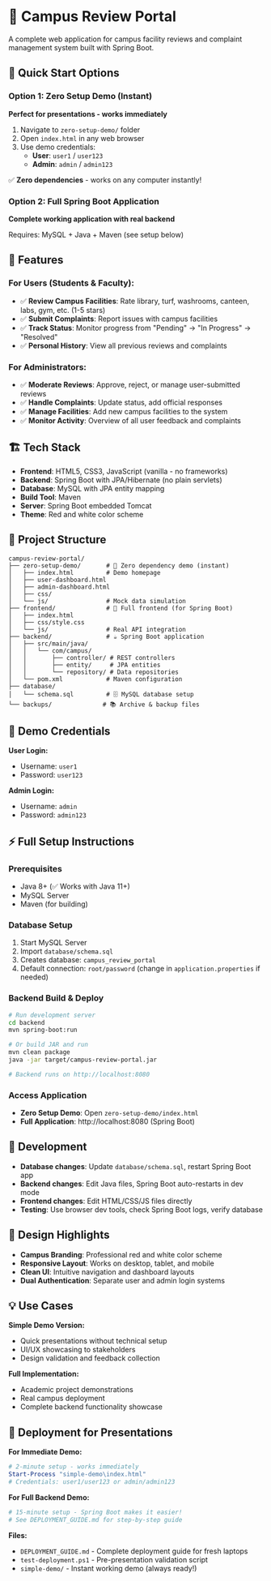 # 🏫 Campus Review Portal

A complete web application for campus facility reviews and complaint management system built with Spring Boot.

## 🚀 Quick Start Options

### Option 1: Zero Setup Demo (Instant)
**Perfect for presentations - works immediately**

1. Navigate to `zero-setup-demo/` folder
2. Open `index.html` in any web browser
3. Use demo credentials:
   - **User**: `user1` / `user123`
   - **Admin**: `admin` / `admin123`

✅ **Zero dependencies** - works on any computer instantly!

### Option 2: Full Spring Boot Application 
**Complete working application with real backend**

Requires: MySQL + Java + Maven (see setup below)

## 🌟 Features

### For Users (Students & Faculty):
- ✅ **Review Campus Facilities**: Rate library, turf, washrooms, canteen, labs, gym, etc. (1-5 stars)
- ✅ **Submit Complaints**: Report issues with campus facilities
- ✅ **Track Status**: Monitor progress from "Pending" → "In Progress" → "Resolved"
- ✅ **Personal History**: View all previous reviews and complaints

### For Administrators:
- ✅ **Moderate Reviews**: Approve, reject, or manage user-submitted reviews
- ✅ **Handle Complaints**: Update status, add official responses
- ✅ **Manage Facilities**: Add new campus facilities to the system
- ✅ **Monitor Activity**: Overview of all user feedback and complaints

## 🏗️ Tech Stack

- **Frontend**: HTML5, CSS3, JavaScript (vanilla - no frameworks)
- **Backend**: Spring Boot with JPA/Hibernate (no plain servlets)
- **Database**: MySQL with JPA entity mapping
- **Build Tool**: Maven
- **Server**: Spring Boot embedded Tomcat
- **Theme**: Red and white color scheme

## 📁 Project Structure

```
campus-review-portal/
├── zero-setup-demo/       # 🎯 Zero dependency demo (instant)
│   ├── index.html         # Demo homepage
│   ├── user-dashboard.html
│   ├── admin-dashboard.html
│   ├── css/
│   └── js/                # Mock data simulation
├── frontend/              # 🚀 Full frontend (for Spring Boot)
│   ├── index.html
│   ├── css/style.css
│   └── js/                # Real API integration
├── backend/               # ☕ Spring Boot application
│   ├── src/main/java/
│   │   └── com/campus/
│   │       ├── controller/ # REST controllers
│   │       ├── entity/     # JPA entities
│   │       └── repository/ # Data repositories
│   └── pom.xml            # Maven configuration
├── database/
│   └── schema.sql         # 🗄️ MySQL database setup
└── backups/              # 📚 Archive & backup files
```

## 🎯 Demo Credentials

**User Login:**
- Username: `user1`
- Password: `user123`

**Admin Login:**
- Username: `admin`
- Password: `admin123`

## ⚡ Full Setup Instructions

### Prerequisites
- Java 8+ (✅ Works with Java 11+)
- MySQL Server
- Maven (for building)

### Database Setup
1. Start MySQL Server
2. Import `database/schema.sql`
3. Creates database: `campus_review_portal`
4. Default connection: `root/password` (change in `application.properties` if needed)

### Backend Build & Deploy
```bash
# Run development server
cd backend
mvn spring-boot:run

# Or build JAR and run
mvn clean package
java -jar target/campus-review-portal.jar

# Backend runs on http://localhost:8080
```

### Access Application
- **Zero Setup Demo**: Open `zero-setup-demo/index.html`
- **Full Application**: http://localhost:8080 (Spring Boot)

## 🔧 Development

- **Database changes**: Update `database/schema.sql`, restart Spring Boot app
- **Backend changes**: Edit Java files, Spring Boot auto-restarts in dev mode
- **Frontend changes**: Edit HTML/CSS/JS files directly
- **Testing**: Use browser dev tools, check Spring Boot logs, verify database

## 🎨 Design Highlights

- **Campus Branding**: Professional red and white color scheme
- **Responsive Layout**: Works on desktop, tablet, and mobile
- **Clean UI**: Intuitive navigation and dashboard layouts
- **Dual Authentication**: Separate user and admin login systems

## 💡 Use Cases

**Simple Demo Version:**
- Quick presentations without technical setup
- UI/UX showcasing to stakeholders
- Design validation and feedback collection

**Full Implementation:**
- Academic project demonstrations
- Real campus deployment
- Complete backend functionality showcase

## 🚀 Deployment for Presentations

**For Immediate Demo:**
```powershell
# 2-minute setup - works immediately
Start-Process "simple-demo\index.html"
# Credentials: user1/user123 or admin/admin123
```

**For Full Backend Demo:**
```powershell
# 15-minute setup - Spring Boot makes it easier!
# See DEPLOYMENT_GUIDE.md for step-by-step guide
```

**Files:**
- `DEPLOYMENT_GUIDE.md` - Complete deployment guide for fresh laptops
- `test-deployment.ps1` - Pre-presentation validation script
- `simple-demo/` - Instant working demo (always ready!)
